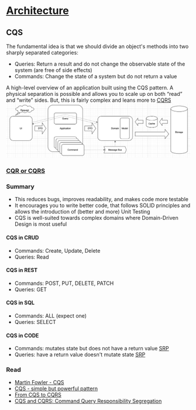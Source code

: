 # [Architecture](README.md)

## CQS
The fundamental idea is that we should divide an object's methods into two sharply separated categories:
* Queries: Return a result and do not change the observable state of the system (are free of side effects)
* Commands: Change the state of a system but do not return a value

A high-level overview of an application built using the CQS pattern. 
A physical separation is possible and allows you to scale up on both “read” and “write” sides.
But, this is fairly complex and leans more to [CQRS](cqrs.md)
![cqrs](docs/3.png)

### [CQR or CQRS](cqs_cqrs.md)
 
### Summary
* This reduces bugs, improves readability, and makes code more testable
* It encourages you to write better code, that follows SOLID principles and allows the introduction of (better and more) Unit Testing
* CQS is well-suited towards complex domains where Domain-Driven Design is most useful

#### CQS in CRUD
* Commands: Create, Update, Delete
* Queries: Read

#### CQS in REST
* Commands: POST, PUT, DELETE, PATCH
* Queries: GET

#### CQS in SQL
* Commands: ALL (expect one)
* Queries: SELECT

#### CQS in CODE
* Commands: mutates state but does not have a return value [SRP](https://blog.cleancoder.com/uncle-bob/2014/05/08/SingleReponsibilityPrinciple.html)
* Queries: have a return value doesn't mutate state [SRP](https://blog.cleancoder.com/uncle-bob/2014/05/08/SingleReponsibilityPrinciple.html)

### Read
* [Martin Fowler - CQS](https://martinfowler.com/bliki/CommandQuerySeparation.html)
* [CQS - simple but powerful pattern](https://www.dotnetcurry.com/patterns-practices/1461/command-query-separation-cqs)
* [From CQS to CQRS](https://herbertograca.com/2017/10/19/from-cqs-to-cqrs/)
* [CQS and CQRS: Command Query Responsibility Segregation](https://www.youtube.com/watch?v=cqNGAo-9pUE)
